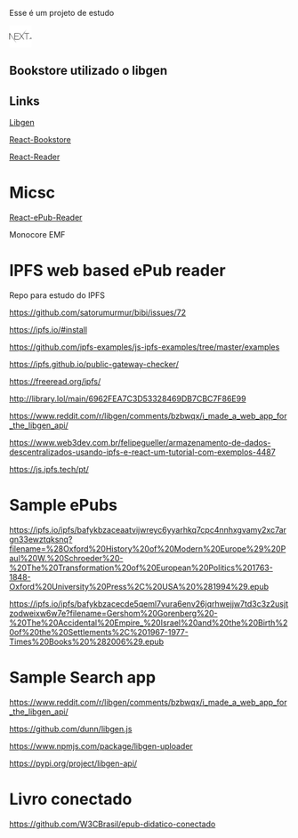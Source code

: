 
Esse é um projeto de estudo

<img align="center" title="Redux" height="40" src="https://raw.githubusercontent.com/devicons/devicon/master/icons/nextjs/nextjs-original-wordmark.svg" />


## Bookstore utilizado o libgen


## Links
[Libgen](https://github.com/dunn/libgen.js)

[React-Bookstore](https://github.com/kartiknair/react-bookstore)

[React-Reader](https://github.com/gerhardsletten/react-reader)

# Micsc
[React-ePub-Reader](https://github.com/alex1504/react-epub-reader)

Monocore
EMF

# IPFS web based ePub reader

Repo para estudo do IPFS

https://github.com/satorumurmur/bibi/issues/72

https://ipfs.io/#install

https://github.com/ipfs-examples/js-ipfs-examples/tree/master/examples

https://ipfs.github.io/public-gateway-checker/

https://freeread.org/ipfs/

http://library.lol/main/6962FEA7C3D53328469DB7CBC7F86E99

https://www.reddit.com/r/libgen/comments/bzbwqx/i_made_a_web_app_for_the_libgen_api/

https://www.web3dev.com.br/felipegueller/armazenamento-de-dados-descentralizados-usando-ipfs-e-react-um-tutorial-com-exemplos-4487

https://js.ipfs.tech/pt/


# Sample ePubs

https://ipfs.io/ipfs/bafykbzaceaatvijwreyc6yyarhkq7cpc4nnhxgvamy2xc7argn33ewztqksnq?filename=%28Oxford%20History%20of%20Modern%20Europe%29%20Paul%20W.%20Schroeder%20-%20The%20Transformation%20of%20European%20Politics%201763-1848-Oxford%20University%20Press%2C%20USA%20%281994%29.epub

https://ipfs.io/ipfs/bafykbzacecde5qeml7vura6env26jqrhwejjw7td3c3z2usjtzodweixw6w7e?filename=Gershom%20Gorenberg%20-%20The%20Accidental%20Empire_%20Israel%20and%20the%20Birth%20of%20the%20Settlements%2C%201967-1977-Times%20Books%20%282006%29.epub

# Sample Search app
https://www.reddit.com/r/libgen/comments/bzbwqx/i_made_a_web_app_for_the_libgen_api/

https://github.com/dunn/libgen.js

https://www.npmjs.com/package/libgen-uploader

https://pypi.org/project/libgen-api/

# Livro conectado

https://github.com/W3CBrasil/epub-didatico-conectado
